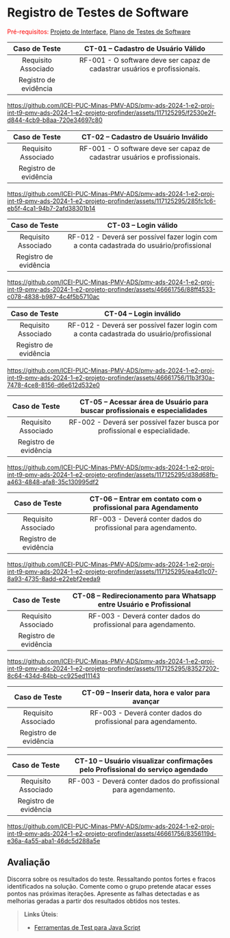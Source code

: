 # Registro de Testes de Software

<span style="color:red">Pré-requisitos: <a href="3-Projeto de Interface.md"> Projeto de Interface</a></span>, <a href="8-Plano de Testes de Software.md"> Plano de Testes de Software</a>


| **Caso de Teste** 	| **CT-01 – Cadastro de Usuário Válido** 	|
|:---:	|:---:	|
|	Requisito Associado 	| RF-001 - O software deve ser capaz de cadastrar usuários e profissionais. |
|Registro de evidência |

https://github.com/ICEI-PUC-Minas-PMV-ADS/pmv-ads-2024-1-e2-proj-int-t9-pmv-ads-2024-1-e2-projeto-profinder/assets/117125295/f2530e2f-d844-4cb9-b8aa-720e34697c80



 



| **Caso de Teste** 	| **CT-02 – Cadastro de Usuário Inválido** 	|
|:---:	|:---:	|
|	Requisito Associado 	| RF-001 - O software deve ser capaz de cadastrar usuários e profissionais. |
|Registro de evidência | |

https://github.com/ICEI-PUC-Minas-PMV-ADS/pmv-ads-2024-1-e2-proj-int-t9-pmv-ads-2024-1-e2-projeto-profinder/assets/117125295/285fc1c6-eb5f-4ca1-94b7-2afd38301b14

 

| **Caso de Teste** 	| **CT-03 – Login válido** 	|
|:---:	|:---:	|
|	Requisito Associado 	| RF-012 - Deverá ser possível fazer login com a conta cadastrada do usuário/profissional |
|Registro de evidência | |


https://github.com/ICEI-PUC-Minas-PMV-ADS/pmv-ads-2024-1-e2-proj-int-t9-pmv-ads-2024-1-e2-projeto-profinder/assets/46661756/88ff4533-c078-4838-b987-4c4f5b5710ac

| **Caso de Teste** 	| **CT-04 – Login inválido** 	|
|:---:	|:---:	|
|	Requisito Associado 	| RF-012 - Deverá ser possível fazer login com a conta cadastrada do usuário/profissional |
|Registro de evidência | |



https://github.com/ICEI-PUC-Minas-PMV-ADS/pmv-ads-2024-1-e2-proj-int-t9-pmv-ads-2024-1-e2-projeto-profinder/assets/46661756/11b3f30a-7478-4ce8-8156-d6e612d532e0

| **Caso de Teste** 	| **CT-05 – Acessar área de Usuário para buscar profissionais e especialidades** 	|
|:---:	|:---:	|
|	Requisito Associado 	|RF-002 - Deverá ser possível fazer busca por profissional e especialidade. |
|Registro de evidência | |

https://github.com/ICEI-PUC-Minas-PMV-ADS/pmv-ads-2024-1-e2-proj-int-t9-pmv-ads-2024-1-e2-projeto-profinder/assets/117125295/d38d68fb-a463-4848-afa8-35c130995df2

| **Caso de Teste** 	| **CT-06 – Entrar em contato com o profissional para Agendamento** 	|
|:---:	|:---:	|
|	Requisito Associado 	|RF-003 - Deverá conter dados do profissional para agendamento. |
|Registro de evidência | |

https://github.com/ICEI-PUC-Minas-PMV-ADS/pmv-ads-2024-1-e2-proj-int-t9-pmv-ads-2024-1-e2-projeto-profinder/assets/117125295/ea4d1c07-8a93-4735-8add-e22ebf2eeda9

| **Caso de Teste** 	| **CT-08 – Redirecionamento para Whatsapp entre Usuário e Profissional** 	|
|:---:	|:---:	|
|	Requisito Associado 	|RF-003 - Deverá conter dados do profissional para agendamento. |
|Registro de evidência | |


https://github.com/ICEI-PUC-Minas-PMV-ADS/pmv-ads-2024-1-e2-proj-int-t9-pmv-ads-2024-1-e2-projeto-profinder/assets/117125295/83527202-8c64-434d-84bb-cc925ed11143


| **Caso de Teste** 	| **CT-09 – Inserir data, hora e valor para avançar** 	|
|:---:	|:---:	|
|	Requisito Associado 	|RF-003 - Deverá conter dados do profissional para agendamento. |
|Registro de evidência | |

| **Caso de Teste** 	| **CT-10 – Usuário visualizar confirmações pelo Profissional do serviço agendado** 	|
|:---:	|:---:	|
|	Requisito Associado 	|RF-003 - Deverá conter dados do profissional para agendamento. |
|Registro de evidência | |

https://github.com/ICEI-PUC-Minas-PMV-ADS/pmv-ads-2024-1-e2-proj-int-t9-pmv-ads-2024-1-e2-projeto-profinder/assets/46661756/8356119d-e36a-4a55-aba1-46dc5d288a5e

## Avaliação

Discorra sobre os resultados do teste. Ressaltando pontos fortes e fracos identificados na solução. Comente como o grupo pretende atacar esses pontos nas próximas iterações. Apresente as falhas detectadas e as melhorias geradas a partir dos resultados obtidos nos testes.

> **Links Úteis**:
> - [Ferramentas de Test para Java Script](https://geekflare.com/javascript-unit-testing/)
